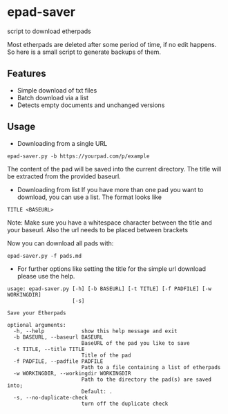 # epad-saver
script to download etherpads

Most etherpads are deleted after some period of time, if no edit happens. So here is a small script to generate backups of them.

## Features

* Simple download of txt files
* Batch download via a list
* Detects empty documents and unchanged versions

## Usage

* Downloading from a single URL

```
epad-saver.py -b https://yourpad.com/p/example
```
The content of the pad will be saved into the current directory. The title will be extracted from the provided baseurl.

* Downloading from list
If you have more than one pad you want to download, you can use a list. The format looks like
```
TITLE <BASEURL>
```
Note: Make sure you have a whitespace character between the title and your baseurl. Also the url needs to be placed between brackets

Now you can download all pads with:
```
epad-saver.py -f pads.md
```

* For further options like setting the title for the simple url download please use the help.

```
usage: epad-saver.py [-h] [-b BASEURL] [-t TITLE] [-f PADFILE] [-w WORKINGDIR]
                     [-s]

Save your Etherpads

optional arguments:
  -h, --help            show this help message and exit
  -b BASEURL, --baseurl BASEURL
                        BaseURL of the pad you like to save
  -t TITLE, --title TITLE
                        Title of the pad
  -f PADFILE, --padfile PADFILE
                        Path to a file containing a list of etherpads
  -w WORKINGDIR, --workingdir WORKINGDIR
                        Path to the directory the pad(s) are saved into;
                        Default: .
  -s, --no-duplicate-check
                        turn off the duplicate check
```

